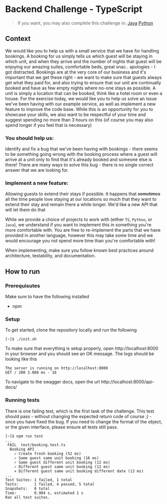 # Backend Challenge - TypeScript

> If you want, you may also complete this challenge in: 
> [Java](https://gitlab.com/limehome/interviews/backend-challenge-java)
> [Python](https://gitlab.com/limehome/interviews/backend-challenge-python)

## Context

We would like you to help us with a small service that we have for handling bookings. A booking for us simply tells us which guest will be staying in which unit, and when they arrive and the number of nights that guest will be enjoying our amazing suites, comfortable beds, great snac.. apologies - I got distracted. Bookings are at the very core of our business and it's important that we get these right - we want to make sure that guests always get what they paid for, and also trying to ensure that our unit are continually booked and have as few empty nights where no-one stays as possible. A unit is simply a location that can be booked, think like a hotel room or even a house. For the exercise today, we would like you to help us solve an issue we've been having with our example service, as well as implement a new feature to improve the code base. While this is an opportunity for you to showcase your skills, we also want to be respectful of your time and suggest spending no more than 3 hours on this (of course you may also spend longer if you feel that is necessary)

### You should help us:
Identify and fix a bug that we've been having with bookings - there seems to be something going wrong with the booking process where a guest will arrive at a unit only to find that it's already booked and someone else is there!
There are many ways to solve this bug - there is no single correct answer that we are looking for.

### Implement a new feature:
Allowing guests to extend their stays if possible. It happens that <strike>sometimes</strike> all the time people love staying at our locations so much that they want to extend their stay and remain there a while longer. We'd like a new API that will let them do that

While we provide a choice of projects to work with (either `TS`, `Python`, or `Java`), we understand if you want to implement this in something you're more comfortable with. You are free to re-implement the parts that we have provided in another language, however this may take some time and we would encourage you not spend more time than you're comfortable with!

When implementing, make sure you follow known best practices around architecture, testability, and documentation.


## How to run

### Prerequisutes

Make sure to have the following installed

- npm

### Setup


To get started, clone the repository locally and run the following

```shell
[~]$ ./init.sh
```

To make sure that everything is setup properly, open http://localhost:8000 in your browser and you should see an OK message.
The logs should be looking like this

```shell
The server is running on http://localhost:8000
GET / 200 3.088 ms - 16
```

To navigate to the swagger docs, open the url http://localhost:8000/api-docs/


### Running tests

There is one failing test, which is the first task of the challenge.
This test should pass - without changing the expected return code of course ;) - once you have fixed the bug. 
If you need to change the format of the object, or the given interface, please ensure all tests still pass.

```shell
[~]$ npm run test
...
 FAIL  test/booking.test.ts
  Booking API
    ✓ Create fresh booking (52 ms)
    ✓ Same guest same unit booking (16 ms)
    ✓ Same guest different unit booking (12 ms)
    ✓ Different guest same unit booking (12 ms)
    ✕ Different guest same unit booking different date (13 ms)
...
Test Suites: 1 failed, 1 total
Tests:       1 failed, 4 passed, 5 total
Snapshots:   0 total
Time:        0.984 s, estimated 1 s
Ran all test suites.
```
